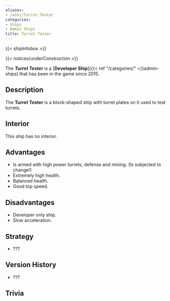 ```yaml
---
aliases:
- /wiki/Turret-Tester
categories:
- Ships
- Admin Ships
title: Turret Tester
---  
```


{{< shipInfobox >}}   

{{< notices/underConstruction >}} 

The **_Turret Tester_** is a [**Developer Ship**]({{< ref "/categories/" >}}admin-ships) that has been in the game since 2015. 

## Description

The **Turret Tester** is a block-shaped ship with turret plates on it used to test turrets.

## Interior

This ship has no interior.

## Advantages

- Is armed with high power turrets, defense and mining. (Is subjected to change!)
- Extremely high health.
- Balanced health.
- Good top speed.

## Disadvantages

- Developer only ship.
- Slow acceleration.

## Strategy

- ???

## Version History 

- ???

## Trivia